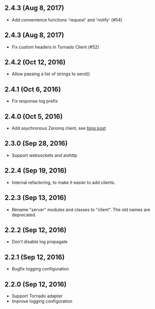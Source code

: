 ## 2.4.3 (Aug 8, 2017)
- Add convenience functions 'request' and 'notify' (#54)

## 2.4.3 (Aug 8, 2017)
- Fix custom headers in Tornado Client (#52)

## 2.4.2 (Oct 12, 2016)
- Allow passing a list of strings to send()

## 2.4.1 (Oct 6, 2016)
- Fix response log prefix

## 2.4.0 (Oct 5, 2016)
- Add asychronous Zeromq client, see [blog post](https://bcb.github.io/jsonrpc/zeromq-async)

## 2.3.0 (Sep 28, 2016)
- Support websockets and aiohttp

## 2.2.4 (Sep 19, 2016)
- Internal refactoring, to make it easier to add clients.

## 2.2.3 (Sep 13, 2016)
- Rename "server" modules and classes to "client". The old names are
  deprecated.

## 2.2.2 (Sep 12, 2016)
- Don't disable log propagate

## 2.2.1 (Sep 12, 2016)
- Bugfix logging configuration

## 2.2.0 (Sep 12, 2016)
- Support Tornado adapter
- Improve logging configuration
